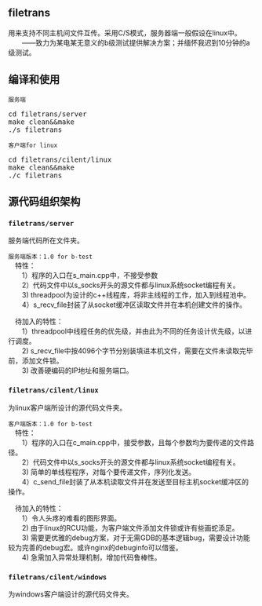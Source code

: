 ## filetrans
用来支持不同主机间文件互传。采用C/S模式，服务器端一般假设在linux中。
<br>&emsp;&emsp;——致力为某电某无意义的b级测试提供解决方案；并缅怀我迟到10分钟的a级测试。

## 编译和使用

`服务端` <br>
<pre>
cd filetrans/server
make clean&&make
./s_filetrans
</pre>


`客户端for linux` <br>
<pre>
cd filetrans/cilent/linux
make clean&&make
./c_filetrans
</pre>

## 源代码组织架构

### ``filetrans/server`` <br>
服务端代码所在文件夹。 <br>

`服务端版本：1.0 for b-test` <br>
&emsp;特性：<br>
&emsp;&emsp;1）程序的入口在s_main.cpp中，不接受参数 <br>
&emsp;&emsp;2）代码文件中以s_socks开头的源文件都与linux系统socket编程有关。 <br>
&emsp;&emsp;3) threadpool为设计的c++线程库，将非主线程的工作，加入到线程池中。<br>
&emsp;&emsp;4）s_recv_file封装了从socket缓冲区读取文件并在本机创建文件的操作。<br>

&emsp;待加入的特性： <br>
&emsp;&emsp;1）threadpool中线程任务的优先级，并由此为不同的任务设计优先级，以进行调度。 <br>
&emsp;&emsp;2) s_recv_file中按4096个字节分别装填进本机文件，需要在文件未读取完毕前，添加文件锁。<br>
&emsp;&emsp;3) 改善硬编码的IP地址和服务端口。<br>


### ``filetrans/cilent/linux``<br>
为linux客户端所设计的源代码文件夹。<br>

`客户端版本：1.0 for b-test` <br>
&emsp;特性：<br>
&emsp;&emsp;1）程序的入口在c_main.cpp中，接受参数，且每个参数均为要传递的文件路径。 <br>
&emsp;&emsp;2）代码文件中以s_socks开头的源文件都与linux系统socket编程有关。 <br>
&emsp;&emsp;3) 简单的单线程程序，对每个要传递文件，序列化发送。<br>
&emsp;&emsp;4）c_send_file封装了从本机读取文件并在发送至目标主机socket缓冲区的操作。<br>

&emsp;待加入的特性： <br>
&emsp;&emsp;1）令人头疼的难看的图形界面。 <br>
&emsp;&emsp;2) 由于linux的RCU功能，为客户端文件添加文件锁或许有些画蛇添足。<br>
&emsp;&emsp;3) 需要更优雅的debug方案，对于无需GDB的基本逻辑bug，需要设计功能较为完善的debug宏。或许nginx的debuginfo可以借鉴。<br>
&emsp;&emsp;4) 急需加入异常处理机制，增加代码鲁棒性。 <br>

### ``filetrans/cilent/windows``<br>
为windows客户端设计的源代码文件夹。

